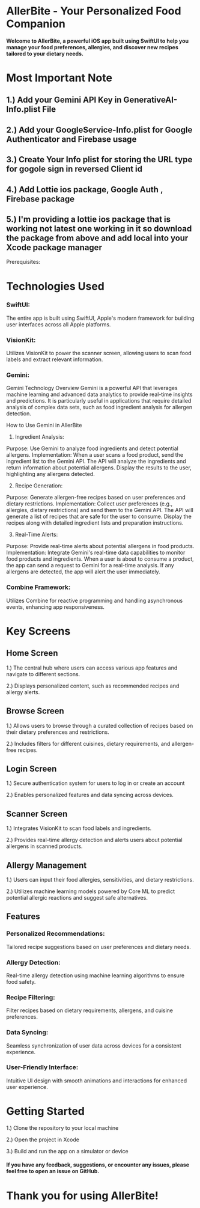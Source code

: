 # AllerBite - Your Personalized Food Companion

#### Welcome to AllerBite, a powerful iOS app built using SwiftUI to help you manage your food preferences, allergies, and discover new recipes tailored to your dietary needs.

# Most Important Note
 ## 1.) Add your Gemini API Key in GenerativeAI-Info.plist File
 ## 2.) Add your  GoogleService-Info.plist for Google Authenticator and Firebase usage
 ## 3.) Create Your Info plist for storing the  URL type for  gogole sign in  reversed Client id
 ## 4.) Add Lottie ios package, Google Auth , Firebase package
 ## 5.) I'm providing a lottie ios package that is working not latest one working in it so download the package from above and add local into your Xcode package manager
Prerequisites:

# Technologies Used

### SwiftUI:
The entire app is built using SwiftUI, Apple's modern framework for building user interfaces across all Apple platforms.

### VisionKit: 
Utilizes VisionKit to power the scanner screen, allowing users to scan food labels and extract relevant information.

### Gemini: 
Gemini Technology Overview
Gemini is a powerful API that leverages machine learning and advanced data analytics to provide real-time insights and predictions. It is particularly useful in applications that require detailed analysis of complex data sets, such as food ingredient analysis for allergen detection.

How to Use Gemini in AllerBite
1. Ingredient Analysis:

Purpose: Use Gemini to analyze food ingredients and detect potential allergens.
Implementation:
When a user scans a food product, send the ingredient list to the Gemini API.
The API will analyze the ingredients and return information about potential allergens.
Display the results to the user, highlighting any allergens detected.


2. Recipe Generation:

Purpose: Generate allergen-free recipes based on user preferences and dietary restrictions.
Implementation:
Collect user preferences (e.g., allergies, dietary restrictions) and send them to the Gemini API.
The API will generate a list of recipes that are safe for the user to consume.
Display the recipes along with detailed ingredient lists and preparation instructions.


3. Real-Time Alerts:

Purpose: Provide real-time alerts about potential allergens in food products.
Implementation:
Integrate Gemini's real-time data capabilities to monitor food products and ingredients.
When a user is about to consume a product, the app can send a request to Gemini for a real-time analysis.
If any allergens are detected, the app will alert the user immediately.

### Combine Framework:
Utilizes Combine for reactive programming and handling asynchronous events, enhancing app responsiveness.


# Key Screens

## Home Screen

1.) The central hub where users can access various app features and navigate to different sections.

2.) Displays personalized content, such as recommended recipes and allergy alerts.

## Browse Screen

1.) Allows users to browse through a curated collection of recipes based on their dietary preferences and restrictions.

2.) Includes filters for different cuisines, dietary requirements, and allergen-free recipes.

## Login Screen

1.) Secure authentication system for users to log in or create an account

2.) Enables personalized features and data syncing across devices.

## Scanner Screen

1.) Integrates VisionKit to scan food labels and ingredients.

2.) Provides real-time allergy detection and alerts users about potential allergens in scanned products.

## Allergy Management

1.) Users can input their food allergies, sensitivities, and dietary restrictions.

2.) Utilizes machine learning models powered by Core ML to predict potential allergic reactions and suggest safe alternatives.

## Features

### Personalized Recommendations: 
Tailored recipe suggestions based on user preferences and dietary needs.

### Allergy Detection: 
 Real-time allergy detection using machine learning algorithms to ensure food safety.

### Recipe Filtering:
Filter recipes based on dietary requirements, allergens, and cuisine preferences.

### Data Syncing:
Seamless synchronization of user data across devices for a consistent experience.

### User-Friendly Interface:
Intuitive UI design with smooth animations and interactions for enhanced user experience.

# Getting Started

1.) Clone the repository to your local machine

2.) Open the project in Xcode

3.) Build and run the app on a simulator or device

#### If you have any feedback, suggestions, or encounter any issues, please feel free to open an issue on GitHub.

# Thank you for using AllerBite!
